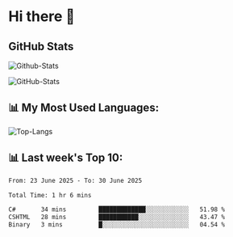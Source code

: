 # Hi there 👋

## GitHub Stats
![Github-Stats](https://github-readme-stats-sigma-five.vercel.app/api?username=ltorson&show_icons=true&theme=radical&count_private=true&show=reviews,discussions_started,discussions_answered,prs_merged,prs_merged_percentage)

![GitHub-Stats](https://github-readme-stats.vercel.app/api/wakatime?username=LeeTorson&theme=synthwave&size_weight=0.5&count_weight=0.5&title_color=36F9F6&langs_count=10&count_private=true)

## 📊 My Most Used Languages:
![Top-Langs](https://github-readme-stats-sigma-five.vercel.app/api/top-langs/?username=LTorson&layout=compact&langs_count=10)


## 📊 Last week's Top 10:
<!--START_SECTION:waka-->

```txt
From: 23 June 2025 - To: 30 June 2025

Total Time: 1 hr 6 mins

C#       34 mins         █████████████░░░░░░░░░░░░   51.98 %
CSHTML   28 mins         ███████████░░░░░░░░░░░░░░   43.47 %
Binary   3 mins          █░░░░░░░░░░░░░░░░░░░░░░░░   04.54 %
```

<!--END_SECTION:waka-->
